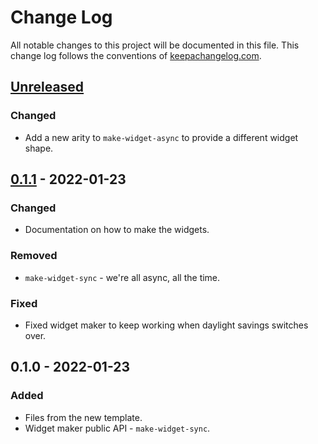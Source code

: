# Change Log
All notable changes to this project will be documented in this file. This change log follows the conventions of [keepachangelog.com](http://keepachangelog.com/).

## [Unreleased]
### Changed
- Add a new arity to `make-widget-async` to provide a different widget shape.

## [0.1.1] - 2022-01-23
### Changed
- Documentation on how to make the widgets.

### Removed
- `make-widget-sync` - we're all async, all the time.

### Fixed
- Fixed widget maker to keep working when daylight savings switches over.

## 0.1.0 - 2022-01-23
### Added
- Files from the new template.
- Widget maker public API - `make-widget-sync`.

[Unreleased]: https://github.com/your-name/rhizome/compare/0.1.1...HEAD
[0.1.1]: https://github.com/your-name/rhizome/compare/0.1.0...0.1.1
